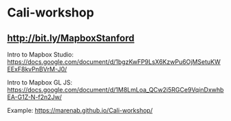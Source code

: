 # Cali-workshop 

## http://bit.ly/MapboxStanford

Intro to Mapbox Studio: https://docs.google.com/document/d/1bgzKwFP9LsX6KzwPu6OjMSetuKWEExF8kvPnBVrM-J0/

Intro to Mapbox GL JS: https://docs.google.com/document/d/1M8LmLoa_QCw2i5RGCe9VqinDxwhbEA-G1Z-N-f2n2Jw/

Example: https://marenab.github.io/Cali-workshop/
